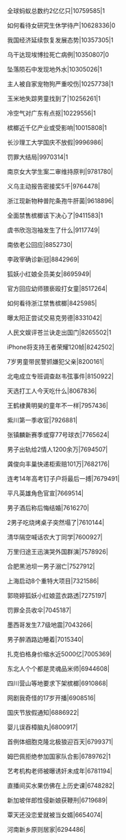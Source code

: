 全球蚂蚁总数约2亿亿只|10759585|1

如何看待女研究生休学待产|10628336|0

我国经济延续恢复发展态势|10357305|1

乌干达现埃博拉死亡病例|10350807|0

坠落陨石中发现地外水|10305026|1

主人被自家宠物狗严重咬伤|10257738|1

玉米地失踪男童找到了|10256261|1

冷空气对广东有点抠|10229556|1

槟榔近千亿产业或受影响|10015808|1

长沙理工大学国庆不放假|9996986|

罚罪大结局|9970314|1

南京女大学生案二审维持原判|9781780|

义乌主动报告密接奖5千|9764478|

浙江现新物种普陀条孢牛肝菌|9618896|

全面禁售槟榔该下决心了|9411583|1

虞书欣泡泡袖发生了什么|9117749|

南依老公回应|8852730|

李政宰确诊新冠|8842969|

狐妖小红娘全员美女|8695949|

官方回应幼师猥亵殴打女童|8517264|

如何看待浙江禁售槟榔|8425985|

曝太阳正尝试交易克劳德|8331042|

人民文娱评苍兰诀走出国门|8265502|1

iPhone将支持王者荣耀120帧|8242502|

7岁男童带民警抓嫌犯父亲|8200161|

北电成立专班调查赵韦弦事件|8150922|

天选打工人今天吃什么|8067836|

王鹤棣黄明昊的童年不一样|7957436|

紫川第一季收官|7926881|

张镇麟新赛季或穿77号球衣|7765624|

男子出轨给2情人1200余万|7694507|

龚俊向丰巢快递柜索赔101万|7682176|

连考14年高考钉子户将最后一搏|7679491|

平凡英雄角色官宣|7669514|

男子酒后称后悔结婚|7616270|

2男子吃烧烤桌子突然塌了|7610144|

清华隔空喊话农大丁同学|7600927|

万里归途王迅演哭外国群演|7578926|

合肥黑池坝一男子溺亡|7527912|

上海启动8个重特大项目|7321586|

郭晓婷狐妖小红娘蓝衣路透|7275197|

罚罪全员收伞|7045187|

墨西哥发生7.7级地震|7043266|

男子醉酒路边睡着|7015340|

扎克伯格身价缩水近5000亿|7005369|

东北人个个都是灵魂品米师|6944608|

四川营山等地要求下架槟榔|6910868|

网剧我奇怪的17岁开播|6908516|

国庆节放假通知|6886922|

婴儿误吞樟脑丸|6800917|

首例体细胞克隆北极狼迎百天|6799371|

姆巴佩拒绝参加国家队合影|6789762|1

艺考机构老师被曝诱奸未成年|6781194|

直播间买水果仿佛在上历史课|6748282|

新加坡伴郎性侵新娘获鞭刑|6719689|

覃天还没恋爱就被当女婿|6654074|

河南新乡原则居家|6294486|

